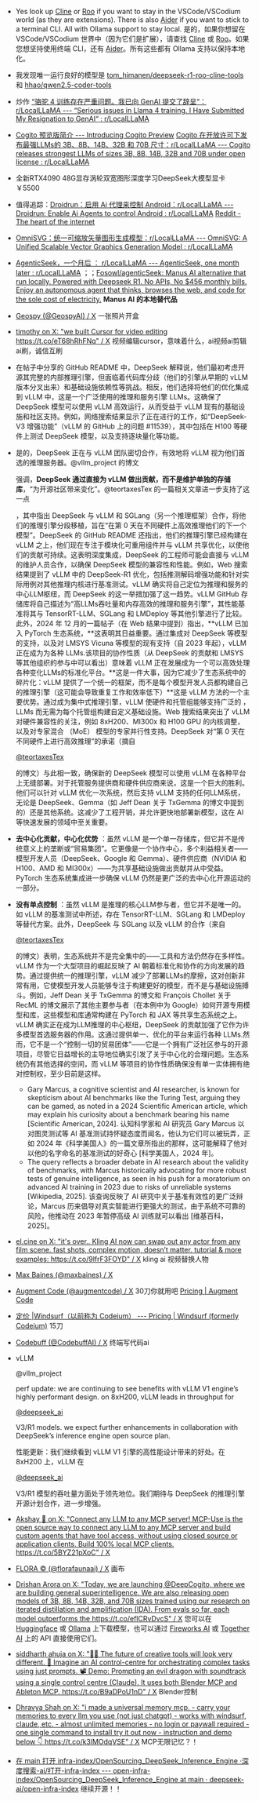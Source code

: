 - Yes look up [Cline](https://docs.cline.bot/running-models-locally/ollama) or [Roo](https://docs.roocode.com/providers/ollama/) if you want to stay in the VSCode/VSCodium world (as they are extensions). There is also [Aider](https://aider.chat/docs/llms/ollama.html) if you want to stick to a terminal CLI. All with Ollama support to stay local.
  是的，如果你想留在 VSCode/VSCodium 世界中（因为它们是扩展），请查找 [Cline](https://docs.cline.bot/running-models-locally/ollama) 或 [Roo](https://docs.roocode.com/providers/ollama/)。如果您想坚持使用终端 CLI，还有 [Aider](https://aider.chat/docs/llms/ollama.html)。所有这些都有 Ollama 支持以保持本地化。

- 我发现唯一运行良好的模型是 [tom_himanen/deepseek-r1-roo-cline-tools](https://ollama.com/tom_himanen/deepseek-r1-roo-cline-tools) 和 [hhao/qwen2.5-coder-tools](https://ollama.com/hhao/qwen2.5-coder-tools) 

- 炒作 [“骆驼 4 训练存在严重问题。我已向 GenAI 提交了辞呈“：r/LocalLLaMA --- “Serious issues in Llama 4 training. I Have Submitted My Resignation to GenAI“ : r/LocalLLaMA](https://www.reddit.com/r/LocalLLaMA/comments/1jt8yug/serious_issues_in_llama_4_training_i_have/) 

 

- [Cogito 预览版简介 --- Introducing Cogito Preview](https://www.deepcogito.com/research/cogito-v1-preview) [Cogito 在开放许可下发布最强LLMs的 3B、8B、14B、32B 和 70B 尺寸：r/LocalLLaMA --- Cogito releases strongest LLMs of sizes 3B, 8B, 14B, 32B and 70B under open license : r/LocalLLaMA](https://www.reddit.com/r/LocalLLaMA/comments/1jum5s1/cogito_releases_strongest_llms_of_sizes_3b_8b_14b/) 

- 全新RTX4090 48G显存涡轮双宽图形深度学习DeepSeek大模型显卡 ￥5500

- 值得追踪：[Droidrun：启用 Ai 代理来控制 Android：r/LocalLLaMA --- Droidrun: Enable Ai Agents to control Android : r/LocalLLaMA](https://www.reddit.com/r/LocalLLaMA/comments/1jxe6al/droidrun_enable_ai_agents_to_control_android/)  [Reddit - The heart of the internet](https://www.reddit.com/user/Sleyn7/) 

- [OmniSVG：统一可缩放矢量图形生成模型：r/LocalLLaMA --- OmniSVG: A Unified Scalable Vector Graphics Generation Model : r/LocalLLaMA](https://www.reddit.com/r/LocalLLaMA/comments/1jv5uk8/omnisvg_a_unified_scalable_vector_graphics/) 

- [AgenticSeek，一个月后 ： r/LocalLLaMA --- AgenticSeek, one month later : r/LocalLLaMA](https://www.reddit.com/r/LocalLLaMA/comments/1jydrnr/agenticseek_one_month_later/) ；；[Fosowl/agenticSeek: Manus AI alternative that run locally. Powered with Deepseek R1. No APIs, No $456 monthly bills. Enjoy an autonomous agent that thinks, browses the web, and code for the sole cost of electricity.](https://github.com/Fosowl/agenticSeek) **Manus AI 的本地替代品** 

- [Geospy (@GeospyAI) / X](https://x.com/GeospyAI)  一张照片开盒

- [timothy on X: "we built Cursor for video editing https://t.co/eT68hRhFNq" / X](https://x.com/timwangyc/status/1911839154083618858) 视频编辑cursor，意味着什么，ai视频ai剪辑ai刷，诚信互刷

- 在帖子中分享的 GitHub README 中，DeepSeek 解释说，他们最初考虑开源其完整的内部推理引擎，但面临着代码库分歧（他们的引擎从早期的 vLLM 版本分叉出来）和基础设施依赖性等挑战。相反，他们选择将他们的优化集成到 vLLM 中，这是一个广泛使用的推理和服务引擎 LLMs。这确保了 DeepSeek 模型可以使用 vLLM 高效运行，从而受益于 vLLM 现有的基础设施和社区支持。例如，网络搜索结果显示了正在进行的工作，如“DeepSeek-V3 增强功能”（vLLM 的 GitHub 上的问题 #11539），其中包括在 H100 等硬件上测试 DeepSeek 模型，以及支持逐块量化等功能。

- 是的，DeepSeek 正在与 vLLM 团队密切合作，有效地将 vLLM 视为他们首选的推理服务器。@vllm_project 的博文 

   强调，**DeepSeek 通过直接为 vLLM 做出贡献，而不是维护单独的存储库**，“为开源社区带来变化”。@teortaxesTex 的一篇相关文章进一步支持了这一点 

  ，其中指出 DeepSeek 与 vLLM 和 SGLang（另一个推理框架）合作，将他们的推理引擎分段移植，旨在“在第 0 天在不同硬件上高效推理他们的下一个模型”。DeepSeek 的 GitHub README 还指出，他们的推理引擎已经构建在 vLLM 之上，他们现在专注于模块化可重用组件并与 vLLM 共享优化，以使他们的贡献可持续。这表明深度集成，DeepSeek 的工程师可能会直接与 vLLM 的维护人员合作，以确保 DeepSeek 模型的兼容性和性能。例如，Web 搜索结果提到了 vLLM 中的 DeepSeek-R1 优化，包括推测解码增强功能和针对实际用例对其他推理内核进行基准测试。vLLM 确实将自己定位为推理和服务的中心LLM枢纽，而 DeepSeek 的这一举措加强了这一趋势。vLLM GitHub 存储库将自己描述为“高LLMs吞吐量和内存高效的推理和服务引擎”，其性能基准将其与 TensorRT-LLM、SGLang 和 LMDeploy 等其他引擎进行了比较。此外，2024 年 12 月的一篇帖子（在 Web 结果中提到）指出，**vLLM 已加入 PyTorch 生态系统，**这表明其日益重要。通过集成对 DeepSeek 等模型的支持，以及对 LMSYS Vicuna 等模型的现有支持（自 2023 年起），vLLM 正在成为为各种 LLMs.该项目的协作性质（从 DeepSeek 的贡献和 LMSYS 等其他组织的参与中可以看出）意味着 vLLM 正在发展成为一个可以高效处理各种变化LLMs的标准化平台。**这是一件大事，因为它减少了生态系统中的碎片化：vLLM 提供了一个统一的框架，而不是每个模型开发人员都构建自己的推理引擎（这可能会导致重复工作和效率低下）**这是 vLLM 方法的一个主要优势。通过成为集中式推理引擎，vLLM 使硬件和托管组能够支持广泛的 ，LLMs 而无需为每个托管组构建自定义基础设施。Web 搜索结果突出了 vLLM 对硬件兼容性的关注，例如 8xH200、MI300x 和 H100 GPU 的内核调整，以及对专家混合 （MoE） 模型的专家并行性支持。DeepSeek 对“第 0 天在不同硬件上进行高效推理”的承诺（摘自 

  [@teortaxesTex](https://x.com/teortaxesTex)

    的博文）与此相一致，确保新的 DeepSeek 模型可以使用 vLLM 在各种平台上无缝部署。对于托管服务提供商和硬件供应商来说，这是一个巨大的胜利。他们可以针对 vLLM 优化一次系统，然后支持 vLLM 支持的任何LLM系统，无论是 DeepSeek、Gemma（如 Jeff Dean 关于 TxGemma 的博文中提到的）还是其他系统。这减少了工程开销，并允许更快地部署新模型，这在 AI 等快速发展的领域中至关重要。

- **去中心化贡献，中心化优势** ：虽然 vLLM 是一个单一存储库，但它并不是传统意义上的垄断或“贸易集团”。它更像是一个协作中心，多个利益相关者——模型开发人员（DeepSeek、Google 和 Gemma）、硬件供应商（NVIDIA 和 H100、AMD 和 MI300x）——为共享基础设施做出贡献并从中受益。PyTorch 生态系统集成进一步确保 vLLM 仍然是更广泛的去中心化开源运动的一部分。

- **没有单点控制** ：虽然 vLLM 是推理的核心LLM参与者，但它并不是唯一的。如 vLLM 的基准测试中所述，存在 TensorRT-LLM、SGLang 和 LMDeploy 等替代方案。此外，DeepSeek 与 SGLang 以及 vLLM 的合作（来自 

  [@teortaxesTex](https://x.com/teortaxesTex)

    的博文）表明，生态系统并不是完全集中的——工具和方法仍然存在多样性。vLLM 作为一个大型项目的崛起反映了 AI 朝着标准化和协作的方向发展的趋势。通过提供统一的推理引擎，vLLM 减少了部署LLMs的摩擦，这对创新非常有用，它使模型开发人员能够专注于构建更好的模型，而不是与基础设施搏斗。例如，Jeff Dean 关于 TxGemma 的博文和 François Chollet 关于 RecML 的博文展示了其他主要参与者（在本例中为 Google）如何开源专用模型和库，这些模型和库通常构建在 PyTorch 和 JAX 等共享生态系统之上。vLLM 确实正在成为LLM推理的中心枢纽，DeepSeek 的贡献加强了它作为许多模型首选服务器的作用。这通过提供单一、优化的平台来运行各种 LLMs.然而，它不是一个“控制一切的贸易团体”——它是一个拥有广泛社区参与的开源项目，尽管它日益增长的主导地位确实引发了关于中心化的合理问题。生态系统仍有其他选择的空间，而 vLLM 等项目的协作性质确保没有单一实体拥有绝对控制权，至少目前是这样。

  - Gary Marcus, a cognitive scientist and AI researcher, is known for skepticism about AI benchmarks like the Turing Test, arguing they can be gamed, as noted in a 2024 Scientific American article, which may explain his curiosity about a benchmark bearing his name [Scientific American, 2024].
    认知科学家和 AI 研究员 Gary Marcus 以对图灵测试等 AI 基准测试持怀疑态度而闻名，他认为它们可以被玩弄，正如 2024 年《科学美国人》的一篇文章所指出的那样，这可能解释了他对以他的名字命名的基准测试的好奇心 [科学美国人，2024 年]。
  - The query reflects a broader debate in AI research about the validity of benchmarks, with Marcus historically advocating for more robust tests of genuine intelligence, as seen in his push for a moratorium on advanced AI training in 2023 due to risks of unreliable systems [Wikipedia, 2025].
    该查询反映了 AI 研究中关于基准有效性的更广泛辩论，Marcus 历来倡导对真实智能进行更强大的测试，由于系统不可靠的风险，他推动在 2023 年暂停高级 AI 训练就可以看出 [维基百科，2025]。
- [el.cine on X: "it's over.. Kling AI now can swap out any actor from any film scene. fast shots, complex motion, doesn’t matter. tutorial & more examples: https://t.co/9lfrF3FOYD" / X](https://x.com/EHuanglu/status/1912532917315858628)    kling ai 视频替换人物

- [Max Baines (@maxbaines) / X](https://x.com/maxbaines) 

- [Augment Code (@augmentcode) / X](https://x.com/augmentcode)  30刀你就用吧 [Pricing | Augment Code](https://www.augmentcode.com/pricing) 

- [定价 |Windsurf（以前称为 Codeium） --- Pricing | Windsurf (formerly Codeium)](https://windsurf.com/pricing) 15刀

- [Codebuff (@CodebuffAI) / X](https://x.com/CodebuffAI)  终端写代码ai 

- vLLM

  @vllm_project

  perf update: we are continuing to see benefits with vLLM V1 engine’s highly performant design. on 8xH200, vLLM leads in throughput for 

  [@deepseek_ai](https://x.com/deepseek_ai)

   V3/R1 models. we expect further enhancements in collaboration with DeepSeek’s inference engine open source plan.

  性能更新：我们继续看到 vLLM V1 引擎的高性能设计带来的好处。在 8xH200 上，vLLM 在 

  [@deepseek_ai](https://x.com/deepseek_ai)

   V3/R1 模型的吞吐量方面处于领先地位。我们期待与 DeepSeek 的推理引擎开源计划合作，进一步增强。

- [Akshay 🚀 on X: "Connect any LLM to any MCP server! MCP-Use is the open source way to connect any LLM to any MCP server and build custom agents that have tool access, without using closed source or application clients. Build 100% local MCP clients. https://t.co/5BYZ21pXoC" / X](https://x.com/akshay_pachaar/status/1912483641055453412)   

- [FLORA © (@florafaunaai) / X](https://x.com/florafaunaai) 画布

- [Drishan Arora on X: "Today, we are launching @DeepCogito, where we are building general superintelligence. We are also releasing open models of 3B, 8B, 14B, 32B, and 70B sizes trained using our research on iterated distillation and amplification (IDA). From evals so far, each model outperforms the https://t.co/eflCRvDvcS" / X](https://x.com/drishanarora/status/1909672495588008312?s=46)  您可以在 [Huggingface](https://huggingface.co/collections/deepcogito/cogito-v1-preview-67eb105721081abe4ce2ee53) 或 [Ollama](https://ollama.com/library/cogito) 上下载模型，也可以通过 [Fireworks AI](https://fireworks.ai/models/fireworks/cogito-v1-preview-llama-70b) 或 [Together AI](https://www.together.ai/models/cogito-v1-preview-llama-70b) 上的 API 直接使用它们。 

- [siddharth ahuja on X: "🧑‍🎨 The future of creative tools will look very different. 🧠 Imagine an AI control-centre for orchestrating complex tasks using just prompts. 📽️ Demo: Prompting an evil dragon with soundtrack using a single control centre (Claude). It uses both Blender MCP and Ableton MCP. https://t.co/B9aDPoU1nD" / X](https://x.com/sidahuj/status/1912513812516766085)  Blender控制

- [Dhravya Shah on X: "i made a universal memory mcp. - carry your memories to every llm you use (not just chatgpt) - works with windsurf, claude, etc. - almost unlimited memories - no login or paywall required - one single command to install try it out now - instruction and demo below 👇 https://t.co/k3lMOdqVSE" / X](https://x.com/DhravyaShah/status/1912544775536066772)   MCP无限记忆？！

- [在 main 打开 infra-index/OpenSourcing_DeepSeek_Inference_Engine ·深度搜索-ai/打开-infra-index --- open-infra-index/OpenSourcing_DeepSeek_Inference_Engine at main · deepseek-ai/open-infra-index](https://github.com/deepseek-ai/open-infra-index/tree/main/OpenSourcing_DeepSeek_Inference_Engine) 继续开源！！
